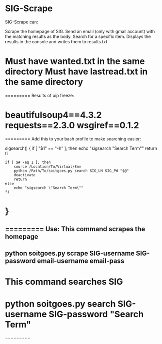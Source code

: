SIG-Scrape
=========
SIG-Scrape can:

Scrape the homepage of SIG.  Send an email (only with gmail account) with the matching results as the body.
Search for a specific item.  Displays the results in the console and writes them to results.txt

Must have wanted.txt in the same directory
Must have lastread.txt in the same directory
=========
=========
Results of pip freeze:

beautifulsoup4==4.3.2
requests==2.3.0
wsgiref==0.1.2
=========
=========
Add this to your bash profile to make searching easier:

sigsearch() { 
    if [ "$1" == "-h" ]; then
        echo "sigsearch \"Search Term\""
        return
    fi
    
    if [ $# -eq 1 ]; then
        source /Location/To/Virtual/Env
        python /Path/To/soitgoes.py search SIG_UN SIG_PW "$@"
        deactivate
        return
    else
        echo "sigsearch \"Search Term\""
    fi
}
=========
=========
Use:
This command scrapes the homepage
--
python soitgoes.py scrape SIG-username SIG-password email-username email-pass
--

This command searches SIG
==
python soitgoes.py search SIG-username SIG-password "Search Term"
==
=========